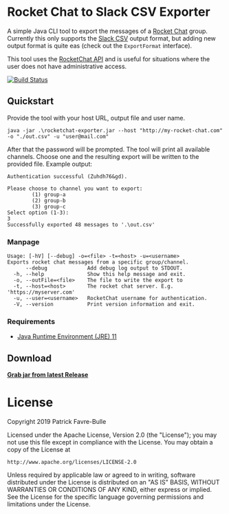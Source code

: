 # Rocket Chat to Slack CSV Exporter

A simple Java CLI tool to export the messages of a [Rocket Chat](https://rocket.chat/) group. Currently this only supports the [Slack CSV](https://slack.com/intl/en-au/help/articles/201748703#) output format, but adding new output format is quite eas (check out the `ExportFormat` interface).

This tool uses the [RocketChat API](https://rocket.chat/docs/developer-guides/rest-api/groups/) and is useful for situations where the user does not have administrative access.

[![Build Status](https://travis-ci.org/patrickfav/rocketchat-exporter.svg?branch=master)](https://travis-ci.org/patrickfav/rocketchat-exporter)

## Quickstart

Provide the tool with your host URL, output file and user name.

    java -jar .\rocketchat-exporter.jar --host "http://my-rocket-chat.com" -o "./out.csv" -u "user@mail.com"

After that the password will be prompted. The tool will print all available channels. 
Choose one and the resulting export will be written to the provided file. Example output:

```
Authentication successful (Zuhdh76&gd).

Please choose to channel you want to export:
        (1) group-a
        (2) group-b
        (3) group-c
Select option (1-3):
3
Successfully exported 48 messages to '.\out.csv'
```

### Manpage

    Usage: [-hV] [--debug] -o=<file> -t=<host> -u=<username>
    Exports rocket chat messages from a specific group/channel.
          --debug             Add debug log output to STDOUT.
      -h, --help              Show this help message and exit.
      -o, --outFile=<file>    The file to write the export to
      -t, --host=<host>       The rocket chat server. E.g. 'https://myserver.com'
      -u, --user=<username>   RocketChat username for authentication.
      -V, --version           Print version information and exit.

### Requirements

* [Java Runtime Environment (JRE) 11](https://adoptopenjdk.net/)

## Download

**[Grab jar from latest Release](https://github.com/patrickfav/rocketchat-exporter/releases/latest)**

# License

Copyright 2019 Patrick Favre-Bulle

Licensed under the Apache License, Version 2.0 (the "License");
you may not use this file except in compliance with the License.
You may obtain a copy of the License at

    http://www.apache.org/licenses/LICENSE-2.0

Unless required by applicable law or agreed to in writing, software
distributed under the License is distributed on an "AS IS" BASIS,
WITHOUT WARRANTIES OR CONDITIONS OF ANY KIND, either express or implied.
See the License for the specific language governing permissions and
limitations under the License.
